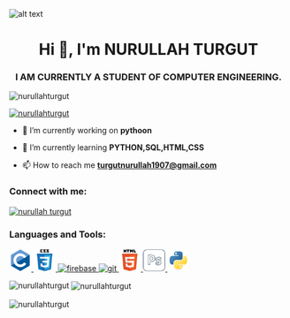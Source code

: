 
<img src="https://www.letsnurture.com/wp-content/uploads/2021/01/building-standalone-1.png" alt="alt text" width="3200" height="300">
<h1 align="center">Hi 👋, I'm NURULLAH TURGUT</h1>
<h3 align="center">I AM CURRENTLY A STUDENT OF COMPUTER ENGINEERING.</h3>

<p align="left"> <img src="https://komarev.com/ghpvc/?username=nurullahturgut&label=Profile%20views&color=0e75b6&style=flat" alt="nurullahturgut" /> </p>

<p align="left"> <a href="https://github.com/ryo-ma/github-profile-trophy"><img src="https://github-profile-trophy.vercel.app/?username=nurullahturgut" alt="nurullahturgut" /></a> </p>

- 🔭 I’m currently working on **pythoon**

- 🌱 I’m currently learning **PYTHON,SQL,HTML,CSS**

- 📫 How to reach me **turgutnurullah1907@gmail.com**

<h3 align="left">Connect with me:</h3>
<p align="left">
<a href="www.linkedin.com/in/nurullah-turgut1907" target="blank"><img align="center" src="https://raw.githubusercontent.com/rahuldkjain/github-profile-readme-generator/master/src/images/icons/Social/linked-in-alt.svg" alt="nurullah turgut" height="30" width="40" /></a>
</p>

<h3 align="left">Languages and Tools:</h3>
<p align="left"> <a href="https://www.cprogramming.com/" target="_blank" rel="noreferrer"> <img src="https://raw.githubusercontent.com/devicons/devicon/master/icons/c/c-original.svg" alt="c" width="40" height="40"/> </a> <a href="https://www.w3schools.com/css/" target="_blank" rel="noreferrer"> <img src="https://raw.githubusercontent.com/devicons/devicon/master/icons/css3/css3-original-wordmark.svg" alt="css3" width="40" height="40"/> </a> <a href="https://firebase.google.com/" target="_blank" rel="noreferrer"> <img src="https://www.vectorlogo.zone/logos/firebase/firebase-icon.svg" alt="firebase" width="40" height="40"/> </a> <a href="https://git-scm.com/" target="_blank" rel="noreferrer"> <img src="https://www.vectorlogo.zone/logos/git-scm/git-scm-icon.svg" alt="git" width="40" height="40"/> </a> <a href="https://www.w3.org/html/" target="_blank" rel="noreferrer"> <img src="https://raw.githubusercontent.com/devicons/devicon/master/icons/html5/html5-original-wordmark.svg" alt="html5" width="40" height="40"/> </a> <a href="https://www.photoshop.com/en" target="_blank" rel="noreferrer"> <img src="https://raw.githubusercontent.com/devicons/devicon/master/icons/photoshop/photoshop-line.svg" alt="photoshop" width="40" height="40"/> </a> <a href="https://www.python.org" target="_blank" rel="noreferrer"> <img src="https://raw.githubusercontent.com/devicons/devicon/master/icons/python/python-original.svg" alt="python" width="40" height="40"/> </a> </p>

<p><img align="left" src="https://github-readme-stats.vercel.app/api/top-langs?username=nurullahturgut&show_icons=true&locale=en&layout=compact" alt="nurullahturgut" /></p>

<p>&nbsp;<img align="center" src="https://github-readme-stats.vercel.app/api?username=nurullahturgut&show_icons=true&locale=en" alt="nurullahturgut" /></p>

<p><img align="center" src="https://github-readme-streak-stats.herokuapp.com/?user=nurullahturgut&" alt="nurullahturgut" /></p>
